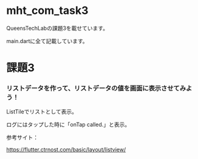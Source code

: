 # mht_com_task3

QueensTechLabの課題3を載せています。

main.dartに全て記載しています。

# 課題3

### リストデータを作って、リストデータの値を画面に表示させてみよう！

ListTileでリストとして表示。

ログにはタップした時に「onTap called.」と表示。

参考サイト：

https://flutter.ctrnost.com/basic/layout/listview/